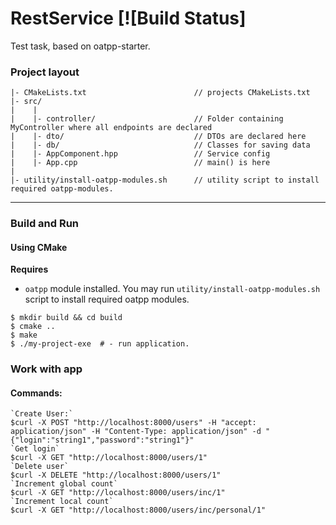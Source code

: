 # RestService [![Build Status]
Test task, based on oatpp-starter.

### Project layout

```
|- CMakeLists.txt                        // projects CMakeLists.txt
|- src/
|    |
|    |- controller/                      // Folder containing MyController where all endpoints are declared
|    |- dto/                             // DTOs are declared here
|    |- db/                              // Classes for saving data
|    |- AppComponent.hpp                 // Service config
|    |- App.cpp                          // main() is here
|
|- utility/install-oatpp-modules.sh      // utility script to install required oatpp-modules.  
```

---

### Build and Run

#### Using CMake

**Requires** 

- `oatpp` module installed. You may run `utility/install-oatpp-modules.sh` 
script to install required oatpp modules.

```
$ mkdir build && cd build
$ cmake ..
$ make 
$ ./my-project-exe  # - run application.

```

### Work with app
#### Commands:
```
`Create User:`
$curl -X POST "http://localhost:8000/users" -H "accept: application/json" -H "Content-Type: application/json" -d "{"login":"string1","password":"string1"}" 
`Get login`
$curl -X GET "http://localhost:8000/users/1"
`Delete user`
$curl -X DELETE "http://localhost:8000/users/1"
`Increment global count`
$curl -X GET "http://localhost:8000/users/inc/1"
`Increment local count`
$curl -X GET "http://localhost:8000/users/inc/personal/1"
```
